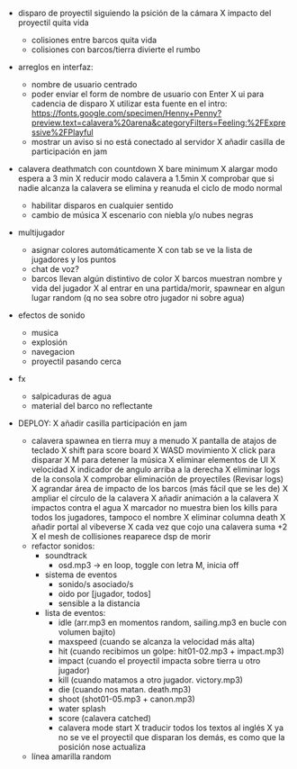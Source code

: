 - disparo de proyectil siguiendo la psición de la cámara
    X impacto del proyectil quita vida
    - colisiones entre barcos quita vida
    - colisiones con barcos/tierra divierte el rumbo

- arreglos en interfaz:
    - nombre de usuario centrado
    - poder enviar el form de nombre de usuario con Enter
    X ui para cadencia de disparo
    X utilizar esta fuente en el intro: https://fonts.google.com/specimen/Henny+Penny?preview.text=calavera%20arena&categoryFilters=Feeling:%2FExpressive%2FPlayful
    - mostrar un aviso si no está conectado al servidor
    X añadir casilla de participación en jam

- calavera deathmatch con countdown
    X bare minimum
        X alargar modo espera a 3 min
        X reducir modo calavera a 1.5min
        X comprobar que si nadie alcanza la calavera se elimina y reanuda el ciclo de modo normal
    - habilitar disparos en cualquier sentido
    - cambio de música
    X escenario con niebla y/o nubes negras

- multijugador
    - asignar colores automáticamente
    X con tab se ve la lista de jugadores y los puntos
    - chat de voz?
    - barcos llevan algún distintivo de color
    X barcos muestran nombre y vida del jugador
    X al entrar en una partida/morir, spawnear en algun lugar random (q no sea sobre otro jugador ni sobre agua)

- efectos de sonido
    - musica
    - explosión
    - navegacion
    - proyectil pasando cerca

- fx
    - salpicaduras de agua
    - material del barco no reflectante




- DEPLOY:
    X añadir casilla participación en jam
    - calavera spawnea en tierra muy a menudo
    X pantalla de atajos de teclado
        X shift para score board
        X WASD movimiento
        X click para disparar
        X M para detener la música
    X eliminar elementos de UI
        X velocidad
        X indicador de angulo arriba a la derecha
    X eliminar logs de la consola
    X comprobar eliminación de proyectiles (Revisar logs)
    X agrandar área de impacto de los barcos (más fácil que se les de)
    X ampliar el círculo de la calavera
        X añadir animación a la calavera
    X impactos contra el agua
    X marcador no muestra bien los kills para todos los jugadores, tampoco el nombre
        X eliminar columna death
    X añadir portal al vibeverse
    X cada vez que cojo una calavera suma +2
    X el mesh de collisiones reaparece dsp de morir
    - refactor sonidos:
        - soundtrack
            - osd.mp3 -> en loop, toggle con letra M, inicia off
        - sistema de eventos
            - sonido/s asociado/s
            - oido por [jugador, todos]
            - sensible a la distancia
        - lista de eventos:
            - idle (arr.mp3 en momentos random, sailing.mp3 en bucle con volumen bajito)
            - maxspeed (cuando se alcanza la velocidad más alta)
            - hit (cuando recibimos un golpe: hit01-02.mp3 + impact.mp3)
            - impact (cuando el proyectil impacta sobre tierra u otro jugador)
            - kill (cuando matamos a otro jugador. victory.mp3)
            - die (cuando nos matan. death.mp3)
            - shoot (shot01-05.mp3 + canon.mp3)
            - water splash
            - score (calavera catched)
            - calavera mode start
    X traducir todos los textos al inglés
    X ya no se ve el proyectil que disparan los demás, es como que la posición  nose actualiza
    - línea amarilla random